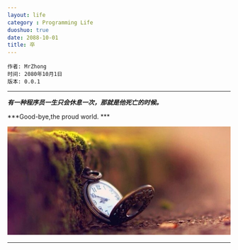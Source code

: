 ```yaml
---
layout: life
category : Programming Life
duoshuo: true
date: 2088-10-01
title: 卒
---
```


	作者: MrZhong
	时间: 2080年10月1日
	版本: 0.0.1

-----------

***有一种程序员一生只会休息一次，那就是他死亡的时候。***

***Good-bye,the proud world. ***


![](/images/lifeRes/2.jpg)



**************

